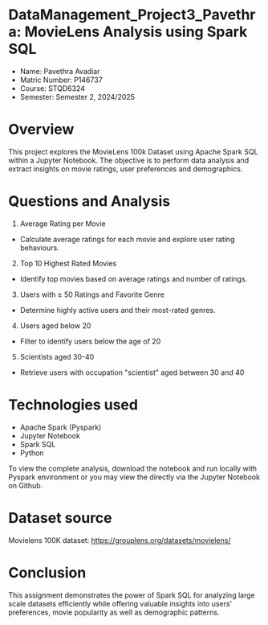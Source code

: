 # DataManagement_Project3_Pavethra: MovieLens Analysis using Spark SQL

* Name: Pavethra Avadiar
* Matric Number: P146737
* Course: STQD6324
* Semester: Semester 2, 2024/2025

# Overview

This project explores the MovieLens 100k Dataset using Apache Spark SQL within a Jupyter Notebook. The objective is to perform data analysis and extract insights on movie ratings, user preferences and demographics. 

# Questions and Analysis

1. Average Rating per Movie
* Calculate average ratings for each movie and explore user rating behaviours.

2. Top 10 Highest Rated Movies
* Identify top movies based on average ratings and number of ratings.

3. Users with ≥ 50 Ratings and Favorite Genre
* Determine highly active users and their most-rated genres.

4. Users aged below 20
* Filter to identify users below the age of 20

5. Scientists aged 30-40
* Retrieve users with occupation "scientist" aged between 30 and 40

# Technologies used
* Apache Spark (Pyspark)
* Jupyter Notebook
* Spark SQL
* Python

To view the complete analysis, download the notebook and run locally with Pyspark environment or you may view the directly via the Jupyter Notebook on Github.

# Dataset source
Movielens 100K dataset: https://grouplens.org/datasets/movielens/

# Conclusion
This assignment demonstrates the power of Spark SQL for analyzing large scale datasets efficiently while offering valuable insights into users' preferences, movie popularity as well as demographic patterns.



